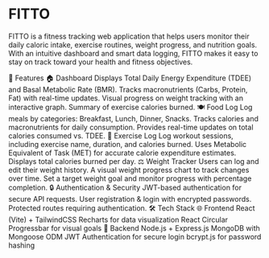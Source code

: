 # FITTO
FITTO is a fitness tracking web application that helps users monitor their daily caloric intake, exercise routines, weight progress, and nutrition goals. With an intuitive dashboard and smart data logging, FITTO makes it easy to stay on track toward your health and fitness objectives.

🚀 Features
🏠 Dashboard
Displays Total Daily Energy Expenditure (TDEE) and Basal Metabolic Rate (BMR).
Tracks macronutrients (Carbs, Protein, Fat) with real-time updates.
Visual progress on weight tracking with an interactive graph.
Summary of exercise calories burned.
🍽️ Food Log
Log meals by categories: Breakfast, Lunch, Dinner, Snacks.
Tracks calories and macronutrients for daily consumption.
Provides real-time updates on total calories consumed vs. TDEE.
💪 Exercise Log
Log workout sessions, including exercise name, duration, and calories burned.
Uses Metabolic Equivalent of Task (MET) for accurate calorie expenditure estimates.
Displays total calories burned per day.
⚖️ Weight Tracker
Users can log and edit their weight history.
A visual weight progress chart to track changes over time.
Set a target weight goal and monitor progress with percentage completion.
🔒 Authentication & Security
JWT-based authentication for secure API requests.
User registration & login with encrypted passwords.
Protected routes requiring authentication.
🛠️ Tech Stack
🌐 Frontend
React (Vite) + TailwindCSS
Recharts for data visualization
React Circular Progressbar for visual goals
🔧 Backend
Node.js + Express.js
MongoDB with Mongoose ODM
JWT Authentication for secure login
bcrypt.js for password hashing
